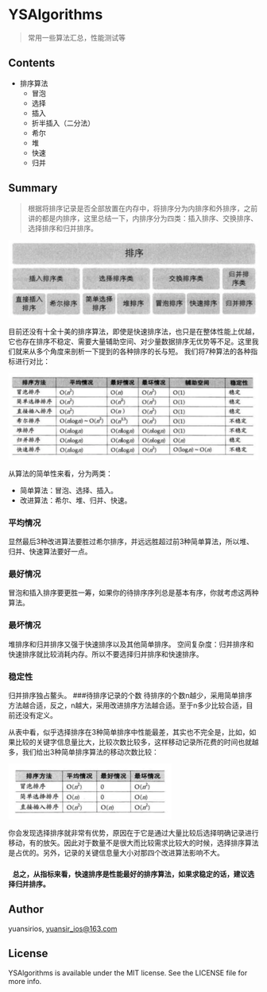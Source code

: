 # YSAlgorithms

>常用一些算法汇总，性能测试等

## Contents
*   排序算法
       * 冒泡
       * 选择
       * 插入
       * 折半插入（二分法）
       * 希尔
       * 堆
       * 快速
       * 归并

## Summary
>根据将排序记录是否全部放置在内存中，将排序分为内排序和外排序，之前讲的都是内排序，这里总结一下，内排序分为四类：插入排序、交换排序、选择排序和归并排序。

 ![avatar](./Snapshots/a.png)

目前还没有十全十美的排序算法，即使是快速排序法，也只是在整体性能上优越，它也存在排序不稳定、需要大量辅助空间、对少量数据排序无优势等不足。这里我们就来从多个角度来剖析一下提到的各种排序的长与短。
我们将7种算法的各种指标进行对比：

![avatar](./Snapshots/b.png)

从算法的简单性来看，分为两类：<br>
* 简单算法：冒泡、选择、插入。<br>
* 改进算法：希尔、堆、归并、快速。

### 平均情况
显然最后3种改进算法要胜过希尔排序，并远远胜超过前3种简单算法，所以堆、归并、快速算法要好一点。
### 最好情况
冒泡和插入排序要更胜一筹，如果你的待排序序列总是基本有序，你就考虑这两种算法。
### 最坏情况
堆排序和归并排序又强于快速排序以及其他简单排序。
空间复杂度：归并排序和快速排序就比较消耗内存。所以不要选择归并排序和快速排序。
### 稳定性
归并排序独占鳌头。
###待排序记录的个数
待排序的个数n越少，采用简单排序方法越合适，反之，n越大，采用改进排序方法越合适。至于n多少比较合适，目前还没有定义。

从表中看，似乎选择排序在3种简单排序中性能最差，其实也不完全是，比如，如果比较的关键字信息量比大，比较次数比较多，这样移动记录所花费的时间也就越多，我们给出3种简单排序算法的移动次数比较：

![avatar](./Snapshots/c.png)

你会发现选择排序就非常有优势，原因在于它是通过大量比较后选择明确记录进行移动，有的放矢。因此对于数量不是很大而比较需求比较大的时候，选择排序算法是占优的。另外，记录的关键信息量大小对那四个改进算法影响不大。

### ` 总之，从指标来看，快速排序是性能最好的排序算法，如果求稳定的话，建议选择归并排序。`

## Author

yuansirios, yuansir_ios@163.com

## License

YSAlgorithms is available under the MIT license. See the LICENSE file for more info.
